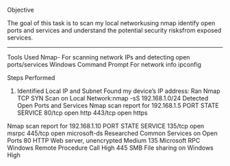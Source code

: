 Objective

The goal of this task is to scan my local networkusing nmap identify open ports and services and understand the potential security risksfrom exposed services. 

---

Tools Used
 Nmap- For scanning network IPs and detecting open ports/services
 Windows Command Prompt For network info ipconfig
 
Steps Performed
1. Identified Local IP and Subnet
Found my device’s IP address:
Ran Nmap TCP SYN Scan on Local Network:nmap -sS 192.168.1.0/24
 Detected Open Ports and Services
Nmap scan report for 192.168.1.5
PORT     STATE SERVICE
80/tcp   open  http
443/tcp  open  https

Nmap scan report for 192.168.1.10
PORT     STATE SERVICE
135/tcp  open  msrpc
445/tcp  open  microsoft-ds
Researched Common Services on Open Ports
80	HTTP	Web server, unencrypted	Medium
135	Microsoft RPC	Windows Remote Procedure Call	High
445	SMB	File sharing on Windows	High
